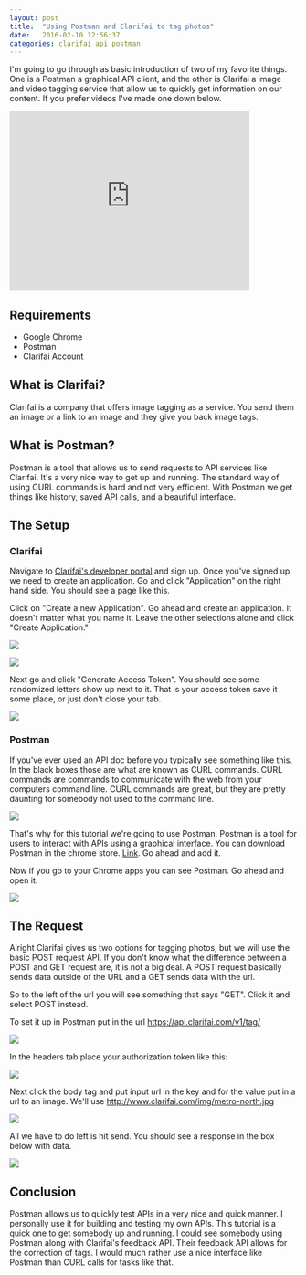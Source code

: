 ```yaml
---
layout: post
title:  "Using Postman and Clarifai to tag photos"
date:   2016-02-10 12:56:37
categories: clarifai api postman
---
```


I'm going to go through as basic introduction of two of my favorite things. One is a Postman a graphical API client, and the other is Clarifai a image and video tagging service that allow us to quickly get information on our content. If you prefer videos I've made one down below.

<iframe width="420" height="315" src="https://www.youtube.com/embed/iJMxg-mcZXE" frameborder="0" allowfullscreen></iframe>

## Requirements

* Google Chrome
* Postman
* Clarifai Account

## What is Clarifai?

Clarifai is a company that offers image tagging as a service. You send them an image or a link to an image and they give you back image tags. 

## What is Postman?

Postman is a tool that allows us to send requests to API services like Clarifai. It's a very nice way to get up and running. The standard way of using CURL commands is hard and not very efficient. With Postman we get things like history, saved API calls, and a beautiful interface. 

## The Setup

### Clarifai

Navigate to [Clarifai's developer portal](https://developer.clarifai.com/) and sign up. Once you've signed up we need to create an application. Go and click "Application" on the right hand side.
You should see a page like this.

Click on "Create a new Application". Go ahead and create an application. It doesn't matter what you name it. Leave the other selections alone and click "Create Application."

![](http://i.imgur.com/SnW3lmf.png)

![](https://i.imgur.com/NTo8rXH.png)

Next go and click "Generate Access Token". You should see some randomized letters show up next to it. That is your access token save it some place, or just don't close your tab.

![](http://i.imgur.com/H2GVjUP.png)

### Postman

If you've ever used an API doc before you typically see something like this. In the black boxes those are what are known as CURL commands. CURL commands are commands to communicate with the web from your computers command line. CURL commands are great, but they are pretty daunting for somebody not used to the command line.

![](https://i.imgur.com/bKzI8l2.png)

That's why for this tutorial we're going to use Postman. Postman is a tool for users to interact with APIs using a graphical interface. You can download Postman in the chrome store. [ Link](https://chrome.google.com/webstore/detail/postman/fhbjgbiflinjbdggehcddcbncdddomop?utm_source=chrome-ntp-icon). Go ahead and add it.

Now if you go to your Chrome apps you can see Postman. Go ahead and open it.

![](https://i.imgur.com/qgEEQRW.png)

## The Request

Alright Clarifai gives us two options for tagging photos, but we will use the basic POST request API. If you don't know what the difference between a POST and GET request are, it is not a big deal. A POST request basically sends data outside of the URL and a GET sends data with the url.

So to the left of the url you will see something that says "GET". Click it and select POST instead.

To set it up in Postman put in the url  https://api.clarifai.com/v1/tag/


![](https://i.imgur.com/rNvrsxc.png)

In the headers tab place your authorization token like this:

![](https://i.imgur.com/bPoArNF.png)

Next click the body tag and put input url in the key and for the value put in a url to an image. We'll use http://www.clarifai.com/img/metro-north.jpg 

![](http://i.imgur.com/NY2rH0D.png)

All we have to do left is hit send. You should see a response in the box below with data.

![](http://i.imgur.com/VcKv6ki.png)

## Conclusion

Postman allows us to quickly test APIs in a very nice and quick manner. I personally use it for building and testing my own APIs. This tutorial is a quick one to get somebody up and running. I could see somebody using Postman along with Clarifai's feedback API. Their feedback API allows for the correction of tags. I would much rather use a nice interface like Postman than CURL calls for tasks like that.
